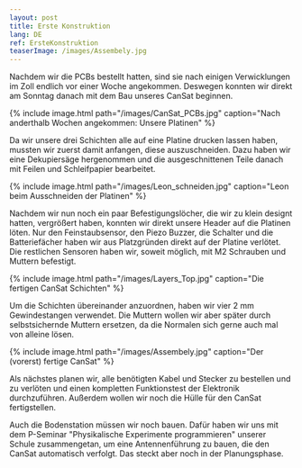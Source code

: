 ```yaml
---
layout: post
title: Erste Konstruktion
lang: DE
ref: ErsteKonstruktion
teaserImage: /images/Assembely.jpg
---
```


Nachdem wir die PCBs bestellt hatten, sind sie nach einigen Verwicklungen im Zoll
endlich vor einer Woche angekommen. Deswegen konnten wir direkt am Sonntag danach mit dem
Bau unseres CanSat beginnen.

{% include image.html path="/images/CanSat_PCBs.jpg" caption="Nach anderthalb Wochen angekommen: Unsere Platinen" %}

Da wir unsere drei Schichten alle auf eine Platine drucken lassen haben, mussten wir zuerst damit anfangen,
diese auszuschneiden. Dazu haben wir eine Dekupiersäge hergenommen und die ausgeschnittenen Teile danach mit
Feilen und Schleifpapier bearbeitet.

{% include image.html path="/images/Leon_schneiden.jpg" caption="Leon beim Ausschneiden der Platinen" %}

Nachdem wir nun noch ein paar Befestigungslöcher, die wir zu klein designt hatten, vergrößert haben, konnten wir
direkt unsere Header auf die Platinen löten. Nur den Feinstaubsensor, den Piezo Buzzer, die Schalter und die Batteriefächer haben
wir aus Platzgründen direkt auf der Platine verlötet. Die restlichen Sensoren haben wir, soweit möglich, mit
M2 Schrauben und Muttern befestigt.

{% include image.html path="/images/Layers_Top.jpg" caption="Die fertigen CanSat Schichten" %}

Um die Schichten übereinander anzuordnen, haben wir vier 2 mm Gewindestangen verwendet. Die Muttern wollen wir aber
später durch selbstsichernde Muttern ersetzen, da die Normalen sich gerne auch mal von alleine lösen.

{% include image.html path="/images/Assembely.jpg" caption="Der (vorerst) fertige CanSat" %}

Als nächstes planen wir, alle benötigten Kabel und Stecker zu bestellen und zu verlöten und einen kompletten Funktionstest der
Elektronik durchzuführen. Außerdem wollen wir noch die Hülle für den CanSat fertigstellen.

Auch die Bodenstation müssen wir noch bauen. Dafür haben wir uns mit dem P-Seminar "Physikalische Experimente programmieren" 
unserer Schule zusammengetan, um eine Antennenführung zu bauen, die den CanSat automatisch verfolgt. Das steckt aber noch
in der Planungsphase.
